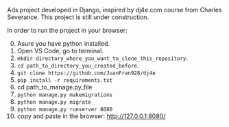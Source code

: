Ads project developed in Django, inspired by dj4e.com course from Charles Severance.
This project is still under construction.

In order to run the project in your browser:

0) Asure you have python installed.
1) Open VS Code, go to terminal.
2) ```mkdir directory_where_you_want_to_clone_this_repository```.
3) ```cd path_to_directory_you_created_before```.
4) ```git clone https://github.com/JuanFran928/dj4e```
5) ```pip install -r requirements.txt``` 
6) cd path_to_manage.py_file 
7) ```python manage.py makemigrations```
8) ```python manage.py migrate```
9) ```python manage.py runserver 8080```
10) copy and paste in the browser: http://127.0.0.1:8080/
